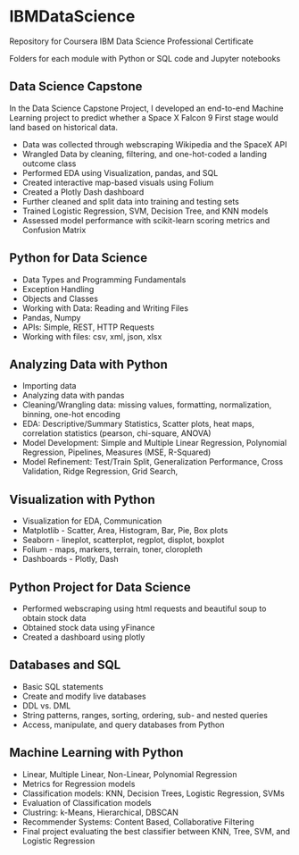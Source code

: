 # IBMDataScience
Repository for Coursera IBM Data Science Professional Certificate

Folders for each module with Python or SQL code and Jupyter notebooks

## Data Science Capstone
In the Data Science Capstone Project, I developed an end-to-end Machine Learning project to predict whether a Space X Falcon 9 First stage would land based on historical data. 
 * Data was collected through webscraping Wikipedia and the SpaceX API
 * Wrangled Data by cleaning, filtering, and one-hot-coded a landing outcome class
 * Performed EDA using Visualization, pandas, and SQL
 * Created interactive map-based visuals using Folium
 * Created a Plotly Dash dashboard 
 * Further cleaned and split data into training and testing sets
 * Trained Logistic Regression, SVM, Decision Tree, and KNN models 
 * Assessed model performance with scikit-learn scoring metrics and Confusion Matrix
## Python for Data Science
 * Data Types and Programming Fundamentals
 * Exception Handling
 * Objects and Classes
 * Working with Data: Reading and Writing Files
 * Pandas, Numpy
 * APIs: Simple, REST, HTTP Requests
 * Working with files: csv, xml, json, xlsx

## Analyzing Data with Python
 * Importing data
 * Analyzing data with pandas
 * Cleaning/Wrangling data: missing values, formatting, normalization, binning, one-hot encoding
 * EDA: Descriptive/Summary Statistics, Scatter plots, heat maps, correlation statistics (pearson, chi-square, ANOVA)
 * Model Development: Simple and Multiple Linear Regression, Polynomial Regression, Pipelines, Measures (MSE, R-Squared)
 * Model Refinement: Test/Train Split, Generalization Performance, Cross Validation, Ridge Regression, Grid Search, 

## Visualization with Python
 * Visualization for EDA, Communication
 * Matplotlib - Scatter, Area, Histogram, Bar, Pie, Box plots
 * Seaborn - lineplot, scatterplot, regplot, displot, boxplot
 * Folium - maps, markers, terrain, toner, cloropleth
 * Dashboards - Plotly, Dash

## Python Project for Data Science
 * Performed webscraping using html requests and beautiful soup to obtain stock data 
 * Obtained stock data using yFinance
 * Created a dashboard using plotly

## Databases and SQL
 * Basic SQL statements
 * Create and modify live databases
 * DDL vs. DML
 * String patterns, ranges, sorting, ordering, sub- and nested queries
 * Access, manipulate, and query databases from Python

## Machine Learning with Python
 * Linear, Multiple Linear, Non-Linear, Polynomial Regression
 * Metrics for Regression models
 * Classification models: KNN, Decision Trees, Logistic Regression, SVMs
 * Evaluation of Classification models
 * Clustring: k-Means, Hierarchical, DBSCAN
 * Recommender Systems: Content Based, Collaborative Filtering
 * Final project evaluating the best classifier between KNN, Tree, SVM, and Logistic Regression
